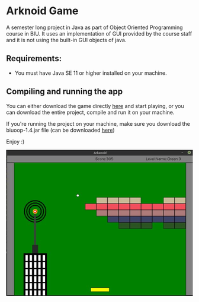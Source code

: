 # Arknoid Game
A semester long project in Java as part of Object Oriented Programming course in BIU.
It uses an implementation of GUI provided by the course staff and it is not using the built-in GUI objects of java.

## Requirements:
* You must have Java SE 11 or higher installed on your machine. 

## Compiling and running the app

You can either download the game directly [here](Logistic/) and start playing, or you can download the entire project, compile and run it on your machine.

If you're running the project on your machine, make sure you download the biuoop-1.4.jar file (can be downloaded [here](Logistic/))

Enjoy :)

![](Logistic/ReadMePics/screenshot.jpg)



